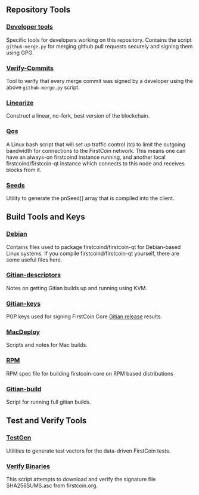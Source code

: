 Repository Tools
---------------------

### [Developer tools](/contrib/devtools) ###
Specific tools for developers working on this repository.
Contains the script `github-merge.py` for merging github pull requests securely and signing them using GPG.

### [Verify-Commits](/contrib/verify-commits) ###
Tool to verify that every merge commit was signed by a developer using the above `github-merge.py` script.

### [Linearize](/contrib/linearize) ###
Construct a linear, no-fork, best version of the blockchain.

### [Qos](/contrib/qos) ###

A Linux bash script that will set up traffic control (tc) to limit the outgoing bandwidth for connections to the FirstCoin network. This means one can have an always-on firstcoind instance running, and another local firstcoind/firstcoin-qt instance which connects to this node and receives blocks from it.

### [Seeds](/contrib/seeds) ###
Utility to generate the pnSeed[] array that is compiled into the client.

Build Tools and Keys
---------------------

### [Debian](/contrib/debian) ###
Contains files used to package firstcoind/firstcoin-qt
for Debian-based Linux systems. If you compile firstcoind/firstcoin-qt yourself, there are some useful files here.

### [Gitian-descriptors](/contrib/gitian-descriptors) ###
Notes on getting Gitian builds up and running using KVM.

### [Gitian-keys](/contrib/gitian-keys)
PGP keys used for signing FirstCoin Core [Gitian release](/doc/release-process.md) results.

### [MacDeploy](/contrib/macdeploy) ###
Scripts and notes for Mac builds.

### [RPM](/contrib/rpm) ###
RPM spec file for building firstcoin-core on RPM based distributions

### [Gitian-build](/contrib/gitian-build.sh) ###
Script for running full gitian builds.

Test and Verify Tools
---------------------

### [TestGen](/contrib/testgen) ###
Utilities to generate test vectors for the data-driven FirstCoin tests.

### [Verify Binaries](/contrib/verifybinaries) ###
This script attempts to download and verify the signature file SHA256SUMS.asc from firstcoin.org.
